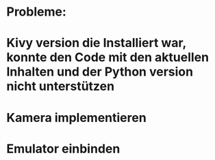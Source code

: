 # Probleme:
  # Kivy version die Installiert war, konnte den Code mit den aktuellen Inhalten und der Python version nicht unterstützen
  # Kamera implementieren
  # Emulator einbinden
